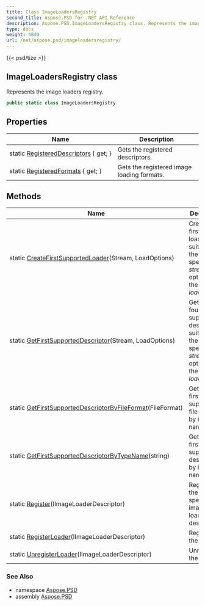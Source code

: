```yaml
---
title: Class ImageLoadersRegistry
second_title: Aspose.PSD for .NET API Reference
description: Aspose.PSD.ImageLoadersRegistry class. Represents the image loaders registry
type: docs
weight: 4840
url: /net/aspose.psd/imageloadersregistry/
---
```

{{< psd/tize >}}
## ImageLoadersRegistry class

Represents the image loaders registry.

```csharp
public static class ImageLoadersRegistry
```

## Properties

| Name | Description |
| --- | --- |
| static [RegisteredDescriptors](../../aspose.psd/imageloadersregistry/registereddescriptors/) { get; } | Gets the registered descriptors. |
| static [RegisteredFormats](../../aspose.psd/imageloadersregistry/registeredformats/) { get; } | Gets the registered image loading formats. |

## Methods

| Name | Description |
| --- | --- |
| static [CreateFirstSupportedLoader](../../aspose.psd/imageloadersregistry/createfirstsupportedloader/)(Stream, LoadOptions) | Creates the first found loader suitable for the specified *stream* and optionally the *loadOptions*. |
| static [GetFirstSupportedDescriptor](../../aspose.psd/imageloadersregistry/getfirstsupporteddescriptor/)(Stream, LoadOptions) | Gets the fist found supported descriptor suitable for the specified *stream* and optionally the *loadOptions*. |
| static [GetFirstSupportedDescriptorByFileFormat](../../aspose.psd/imageloadersregistry/getfirstsupporteddescriptorbyfileformat/)(FileFormat) | Gets the first supported file format by its type name. |
| static [GetFirstSupportedDescriptorByTypeName](../../aspose.psd/imageloadersregistry/getfirstsupporteddescriptorbytypename/)(string) | Gets the first supported descriptor by its type name. |
| static [Register](../../aspose.psd/imageloadersregistry/register/)(IImageLoaderDescriptor) | Registers the specified image loader descriptor. |
| static [RegisterLoader](../../aspose.psd/imageloadersregistry/registerloader/)(IImageLoaderDescriptor) | Registers the loader. |
| static [UnregisterLoader](../../aspose.psd/imageloadersregistry/unregisterloader/)(IImageLoaderDescriptor) | Unregisters the loader. |

### See Also

* namespace [Aspose.PSD](../../aspose.psd/)
* assembly [Aspose.PSD](../../)


